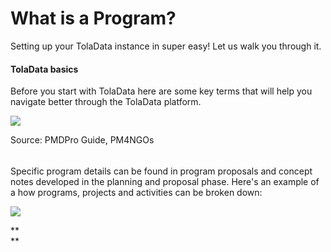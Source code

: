 # What is a Program?

Setting up your TolaData instance in super easy! Let us walk you through it.

#### **TolaData basics**

Before you start with TolaData here are some key terms that will help you navigate better through the TolaData platform.

![](https://lh5.googleusercontent.com/19fnuYqBVR84z7RO9d_e3FvVfDuV8s1-ufCkaneDN5CCGVYe0u8_nPxvkJt09aNqkS2rY8RxssKzIQwODRdtMeFQRx_5-4jO2CzfOfGOT3lRSrlWpYgnYpiStz_vwCMKD5D3otGH)

Source: PMDPro Guide, PM4NGOs

###### 

Specific program details can be found in program proposals and concept notes developed in the planning and proposal phase. Here's an example of a how programs, projects and activities can be broken down:

![](https://lh3.googleusercontent.com/gpnk58Fq-G489g-KY7g8XNg3ZCu8Mlb8H6BLsiL8-YdseUoHBo10cBC-cQdomYDn2YrfNS8Frf5s9mHaDusj99U43jx6tpsgIoBjMkfOnMQ7y7i0L5z2jY8ST1ZldmhG88ArhdP0)

**    
**

